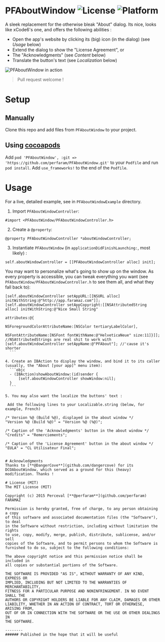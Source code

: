 # PFAboutWindow ![License](https://img.shields.io/badge/License-MIT-lightgreen.svg) ![Platform](https://img.shields.io/badge/Platform-OSX-blue.svg)
A sleek replacement for the otherwise bleak "About" dialog. Its nice, looks like xCode6's one, and offers the following abilities : 
* Open the app's website by clicking its (big) icon (in the dialog) (see *Usage* below)
* Extend the dialog to show the "License Agreement", or
* The "Acknowledgments" (see *Content* below)
* Translate the button's text (see *Localization* below)

![PFAboutWindow in action](https://raw.github.com/perfaram/PFAboutWindow/master/screenshots/PFAboutWindow.gif)
> Pull request welcome !

# Setup

## Manually

Clone this repo and add files from `PFAboutWindow` to your project.

## Using [cocoapods](http://cocoapods.org/)

Add `pod 'PFAboutWindow', :git => 'https://github.com/perfaram/PFAboutWindow.git'` to your `Podfile` and run `pod install`.
Add `use_frameworks!` to the end of the `Podfile`.

# Usage

For a live, detailed example, see in `PFAboutWindowExample` directory.

1. Import `PFAboutWindowController`:

  ```objc
  #import <PFAboutWindow/PFAboutWindowController.h>
  ```
2. Create a `@property`: 

  ```objc
  @property PFAboutWindowController *aboutWindowController;
  ```
3. Instantiate `PFAboutWindow` (in `applicationDidFinishLaunching:`, most likely) :

  ```objc
  self.aboutWindowController = [[PFAboutWindowController alloc] init];
  ```
  
  You may want to personalize what's going to show up on the window. As every property is accessible, you can tweak everything you want (see `PFAboutWindow/PFAboutWindowController.h` to see them all, and what they fall back to): 
  ```objc
  [self.aboutWindowController setAppURL:[[NSURL alloc] initWithString:@"http://app.faramaz.com"]];
  [self.aboutWindowController setAppCopyright:[[NSAttributedString alloc] initWithString:@"Nice Small String"
                                                                              attributes:@{
                                                          NSForegroundColorAttributeName:[NSColor tertiaryLabelColor],
                                                                     NSFontAttributeName:[NSFont fontWithName:@"HelveticaNeue" size:11]}]]; //NSAttributedStrings are real shit to work with
  [self.aboutWindowController setAppName:@"PFAbout"]; //'cause it's shorter
	```

4. Create an IBAction to display the window, and bind it to its caller (usually, the "About [your app]" menu item):
    ```objc
    - (IBAction)showAboutWindow:(id)sender {
        [self.aboutWindowController showWindow:nil];
    }
    ```

5. You may also want the localize the buttons' text : 
   
   Add the following lines to your Localizable.string (below, for example, French)
   ```
    /* Version %@ (Build %@), displayed in the about window */
    "Version %@ (Build %@)" = "Version %@ (%@)";

    /* Caption of the 'Acknowledgments' button in the about window */
    "Credits" = "Remerciements";
    
    /* Caption of the 'License Agreement' button in the about window */
    "EULA" = "CL Utilisateur Final";
   ```

# Acknowledgments
Thanks to [**@DangerCove**](github.com/dangercove) for its DCOAboutWindow, which served as a ground for this (heavy) modification. Thanks !

# License (MIT)
The MIT License (MIT)

Copyright (c) 2015 Perceval [**@perfaram**](github.com/perfaram) FARAMAZ

Permission is hereby granted, free of charge, to any person obtaining a copy
of this software and associated documentation files (the "Software"), to deal
in the Software without restriction, including without limitation the rights
to use, copy, modify, merge, publish, distribute, sublicense, and/or sell
copies of the Software, and to permit persons to whom the Software is
furnished to do so, subject to the following conditions:

The above copyright notice and this permission notice shall be included in
all copies or substantial portions of the Software.

THE SOFTWARE IS PROVIDED "AS IS", WITHOUT WARRANTY OF ANY KIND, EXPRESS OR
IMPLIED, INCLUDING BUT NOT LIMITED TO THE WARRANTIES OF MERCHANTABILITY,
FITNESS FOR A PARTICULAR PURPOSE AND NONINFRINGEMENT. IN NO EVENT SHALL THE
AUTHORS OR COPYRIGHT HOLDERS BE LIABLE FOR ANY CLAIM, DAMAGES OR OTHER
LIABILITY, WHETHER IN AN ACTION OF CONTRACT, TORT OR OTHERWISE, ARISING FROM,
OUT OF OR IN CONNECTION WITH THE SOFTWARE OR THE USE OR OTHER DEALINGS IN
THE SOFTWARE.

--------
###### Published in the hope that it will be useful
